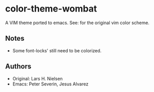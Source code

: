 color-theme-wombat
==================

A VIM theme ported to emacs. See:
[](http://dengmao.wordpress.com/2007/01/22/vim-color-scheme-wombat/)
for the original vim color scheme.

Notes
-----

* Some font-locks' still need to be colorized.

Authors
-------

* Original: Lars H. Nielsen
* Emacs: Peter Severin, Jesus Alvarez
